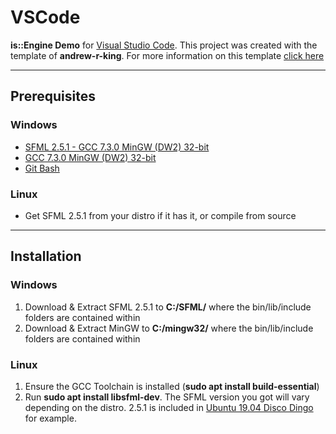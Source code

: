 # VSCode
**is::Engine Demo** for [Visual Studio Code](https://code.visualstudio.com/). This project was created with the template of **andrew-r-king**. For more information on this template [click here](https://github.com/andrew-r-king/sfml-vscode-boilerplate)

---

## Prerequisites

### Windows
* [SFML 2.5.1 - GCC 7.3.0 MinGW (DW2) 32-bit](https://www.sfml-dev.org/files/SFML-2.5.1-windows-gcc-7.3.0-mingw-32-bit.zip)
* [GCC 7.3.0 MinGW (DW2) 32-bit](https://sourceforge.net/projects/mingw-w64/files/Toolchains%20targetting%20Win32/Personal%20Builds/mingw-builds/7.3.0/threads-posix/dwarf/i686-7.3.0-release-posix-dwarf-rt_v5-rev0.7z/download)
* [Git Bash](https://git-scm.com/downloads)

### Linux
* Get SFML 2.5.1 from your distro if it has it, or compile from source

---

## Installation

### Windows

1. Download & Extract SFML 2.5.1 to **C:/SFML/** where the bin/lib/include folders are contained within
2. Download & Extract MinGW to **C:/mingw32/** where the bin/lib/include folders are contained within

### Linux
1. Ensure the GCC Toolchain is installed (**sudo apt install build-essential**)
2. Run **sudo apt install libsfml-dev**. The SFML version you got will vary depending on the distro. 2.5.1 is included in [Ubuntu 19.04 Disco Dingo](http://cdimage.ubuntu.com/daily-live/current/HEADER.html) for example.